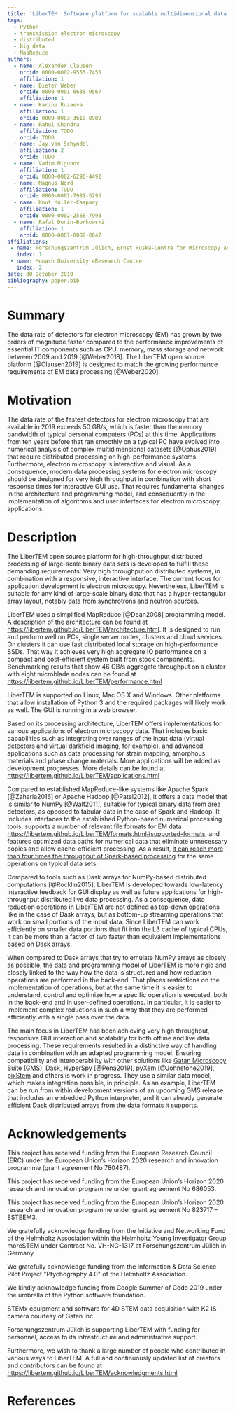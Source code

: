 ```yaml
---
title: 'LiberTEM: Software platform for scalable multidimensional data processing in transmission electron microscopy'
tags:
  - Python
  - transmission electron microscopy
  - distributed
  - big data
  - MapReduce
authors:
  - name: Alexander Clausen
    orcid: 0000-0002-9555-7455
    affiliation: 1
  - name: Dieter Weber
    orcid: 0000-0001-6635-9567
    affiliation: 1
  - name: Karina Ruzaeva
    affiliation: 1
    orcid: 0000-0003-3610-0989
  - name: Rahul Chandra
    affiliation: TODO
    orcid: TODO
  - name: Jay van Schyndel
    affiliation: 2
    orcid: TODO
  - name: Vadim Migunov
    affiliation: 1
    orcid: 0000-0002-6296-4492
  - name: Magnus Nord
    affiliation: TODO
    orcid: 0000-0001-7981-5293
  - name: Knut Müller-Caspary
    affiliation: 1
    orcid: 0000-0002-2588-7993
  - name: Rafal Dunin-Borkowski
    affiliation: 1
    orcid: 0000-0001-8082-0647
affiliations:
 - name: Forschungszentrum Jülich, Ernst Ruska-Centre for Microscopy and Spectroscopy with Electrons
   index: 1
 - name: Monash University eResearch Centre
   index: 2
date: 30 October 2019
bibliography: paper.bib
---
```


# Summary

The data rate of detectors for electron microscopy (EM) has grown by two orders
of magnitude faster compared to the performance improvements of essential IT
components such as CPU, memory, mass storage and network between 2009 and 2019
[@Weber2018]. The LiberTEM open source platform [@Clausen2019] is designed to
match the growing performance requirements of EM data processing [@Weber2020].

# Motivation

The data rate of the fastest detectors for electron microscopy that are
available in 2019 exceeds 50 GB/s, which is faster than the memory bandwidth of
typical personal computers (PCs) at this time. Applications from ten years
before that ran smoothly on a typical PC have evolved into numerical analysis of
complex multidimensional datasets [@Ophus2019] that require distributed processing on
high-performance systems. Furthermore, electron microscopy is interactive and
visual. As a consequence, modern data processing systems for electron microscopy
should be designed for very high throughput in combination with short response
times for interactive GUI use. That requires fundamental changes in the
architecture and programming model, and consequently in the implementation of
algorithms and user interfaces for electron microscopy applications.

# Description

The LiberTEM open source platform for high-throughput distributed processing of
large-scale binary data sets is developed to fulfill these demanding
requirements: Very high throughput on distributed systems, in combination with a
responsive, interactive interface. The current focus for application development
is electron microscopy. Nevertheless, LiberTEM is suitable for any kind of
large-scale binary data that has a hyper-rectangular array layout, notably data
from synchrotrons and neutron sources.

LiberTEM uses a simplified MapReduce [@Dean2008] programming model. A
description of the architecture can be found at
https://libertem.github.io/LiberTEM/architecture.html. It is designed to run and
perform well on PCs, single server nodes, clusters and cloud services. On
clusters it can use fast distributed local storage on high-performance SSDs.
That way it achieves very high aggregate IO performance on a compact and
cost-efficient system built from stock components. Benchmarking results that
show 46 GB/s aggregate throughput on a cluster with eight microblade nodes can
be found at https://libertem.github.io/LiberTEM/performance.html

LiberTEM is supported on Linux, Mac OS X and Windows. Other platforms that allow
installation of Python 3 and the required packages will likely work as well. The
GUI is running in a web browser.

Based on its processing architecture, LiberTEM offers implementations for
various applications of electron microscopy data. That includes basic
capabilities such as integrating over ranges of the input data (virtual
detectors and virtual darkfield imaging, for example), and advanced applications
such as data processing for strain mapping, amorphous materials and phase change
materials. More applications will be added as development progresses. More
details can be found at https://libertem.github.io/LiberTEM/applications.html

Compared to established MapReduce-like systems like Apache Spark [@Zaharia2016]
or Apache Hadoop [@Patel2012], it offers a data model that is similar to NumPy
[@Walt2011], suitable for typical binary data from area detectors, as opposed to
tabular data in the case of Spark and Hadoop. It includes interfaces to the
established Python-based numerical processing tools, supports a number of
relevant file formats for EM data
<https://libertem.github.io/LiberTEM/formats.html#supported-formats>, and
features optimized data paths for numerical data that eliminate unnecessary
copies and allow cache-efficient processing. As a result, [it can reach more
than four times the throughput of Spark-based
processing](https://github.com/LiberTEM/LiberTEM/issues/18) for the same
operations on typical data sets.

Compared to tools such as Dask arrays for NumPy-based distributed
computations [@Rocklin2015], LiberTEM is developed towards low-latency
interactive feedback for GUI display as well as future applications for
high-throughput distributed live data processing. As a consequence, data
reduction operations in LiberTEM are not defined as top-down operations like in
the case of Dask arrays, but as bottom-up streaming operations that work on
small portions of the input data. Since LiberTEM can work efficiently on smaller
data portions that fit into the L3 cache of typical CPUs, it can be more than a
factor of two faster than equivalent implementations based on Dask arrays.

When compared to Dask arrays that try to emulate NumPy arrays as closely as
possible, the data and programming model of LiberTEM is more rigid and closely
linked to the way how the data is structured and how reduction operations are
performed in the back-end. That places restrictions on the implementation of
operations, but at the same time it is easier to understand, control and
optimize how a specific operation is executed, both in the back-end and in
user-defined operations. In particular, it is easier to implement complex
reductions in such a way that they are performed efficiently with a single pass
over the data.

The main focus in LiberTEM has been achieving very high throughput, responsive
GUI interaction and scalability for both offline and live data processing. These
requirements resulted in a distinctive way of handling data in combination with
an adapted programming model. Ensuring compatibility and interoperability with
other solutions like [Gatan Microscopy Suite
(GMS)](http://www.gatan.com/products/tem-analysis/gatan-microscopy-suite-software),
Dask, HyperSpy [@Pena2019], pyXem [@Johnstone2019],
[pixStem](https://pixstem.org/) and others is work in progress. They use a
similar data model, which makes integration possible, in principle. As an
example, LiberTEM can be run from within development versions of an upcoming GMS
release that includes an embedded Python interpreter, and it can already generate
efficient Dask.distributed arrays from the data formats it supports.

# Acknowledgements

This project has received funding from the European Research Council (ERC) under
the European Union’s Horizon 2020 research and innovation programme (grant
agreement No 780487).

This project has received funding from the European Union’s Horizon 2020
research and innovation programme under grant agreement No 686053.

This project has received funding from the European Union’s Horizon 2020
research and innovation programme under grant agreement No 823717 – ESTEEM3.

We gratefully acknowledge funding from the Initiative and Networking Fund of the
Helmholtz Association within the Helmholtz Young Investigator Group moreSTEM
under Contract No. VH-NG-1317 at Forschungszentrum Jülich in Germany.

We gratefully acknowledge funding from the Information & Data Science Pilot
Project "Ptychography 4.0" of the Helmholtz Association.

We kindly acknowledge funding from Google Summer of Code 2019 under the umbrella
of the Python software foundation.

STEMx equipment and software for 4D STEM data acquisition with K2 IS camera
courtesy of Gatan Inc.

Forschungszentrum Jülich is supporting LiberTEM with funding for personnel,
access to its infrastructure and administrative support.

Furthermore, we wish to thank a large number of people who contributed in
various ways to LiberTEM. A full and continuously updated list of creators and
contributors can be found at
https://libertem.github.io/LiberTEM/acknowledgments.html

# References
